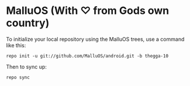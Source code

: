 MalluOS (With ♡ from Gods own country)
===========


To initialize your local repository using the MalluOS trees, use a command like this:
```
repo init -u git://github.com/MalluOS/android.git -b thegga-10
```
Then to sync up:
```
repo sync
```

